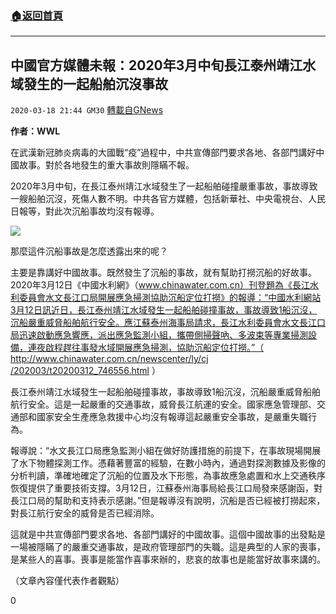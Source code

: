###  [:house:返回首頁](https://github.com/ourhimalayas/txt)
---

## 中國官方媒體未報：2020年3月中旬長江泰州靖江水域發生的一起船舶沉沒事故
`2020-03-18 21:44 GM30` [轉載自GNews](https://gnews.org/zh-hant/144709/)

**作者：WWL**

在武漢新冠肺炎病毒的大國戰“疫”過程中，中共宣傳部門要求各地、各部門講好中國故事。對於各地發生的重大事故則隱瞞不報。

2020年3月中旬，在長江泰州靖江水域發生了一起船舶碰撞嚴重事故，事故導致一艘船舶沉沒，死傷人數不明。中共各官方媒體，包括新華社、中央電視台、人民日報等，對此次沉船事故均沒有報導。

![](https://s3-ap-northeast-1.amazonaws.com/news.guo.offload.media/wp-content/uploads/2020/03/18214302/image0-168.jpg)

那麼這件沉船事故是怎麼透露出來的呢？

主要是靠講好中國故事。既然發生了沉船的事故，就有幫助打撈沉船的好故事。 2020年3月12日《中國水利網》（www.chinawater.com.cn）刊登題為《長江水利委員會水文長江口局開展應急掃測協助沉船定位打撈》的報導：“中國水利網站3月12日訊近日，長江泰州靖江水域發生一起船舶碰撞事故，事故導致1船沉沒，沉船嚴重威脅船舶航行安全。應江蘇泰州海事局請求，長江水利委員會水文長江口局迅速啟動應急響應，派出應急監測小組，攜帶側掃聲吶、多波束等專業掃測設備，連夜啟程趕往事發水域開展應急掃測，協助沉船定位打撈。”（ [http://www.chinawater.com.cn/newscenter/ly/cj /202003/t20200312\_746556.html](http://www.chinawater.com.cn/newscenter/ly/cj/202003/t20200312_746556.html) ）

長江泰州靖江水域發生一起船舶碰撞事故，事故導致1船沉沒，沉船嚴重威脅船舶航行安全。這是一起嚴重的交通事故，威脅長江航運的安全。國家應急管理部、交通部和國家安全生產應急救援中心均沒有報導這起嚴重安全事故，是嚴重失職行為。

報導說：“水文長江口局應急監測小組在做好防護措施的前提下，在事故現場開展了水下物體探測工作。憑藉著豐富的經驗，在數小時內，通過對探測數據及影像的分析判讀，準確地確定了沉船的位置及水下形態，為事故應急處置和水上交通秩序恢復提供了重要技術支撐。3月12日，江蘇泰州海事局給長江口局發來感謝函，對長江口局的幫助和支持表示感謝。”但是報導沒有說明，沉船是否已經被打撈起來，對長江航行安全的威脅是否已經消除。

這就是中共宣傳部門要求各地、各部門講好的中國故事。這個中國故事的出發點是一場被隱瞞了的嚴重交通事故，是政府管理部門的失職。這是典型的人家的喪事，是某些人的喜事。喪事是能當作喜事來辦的，悲哀的故事也是能當好故事來講的。

（文章內容僅代表作者觀點）

0
